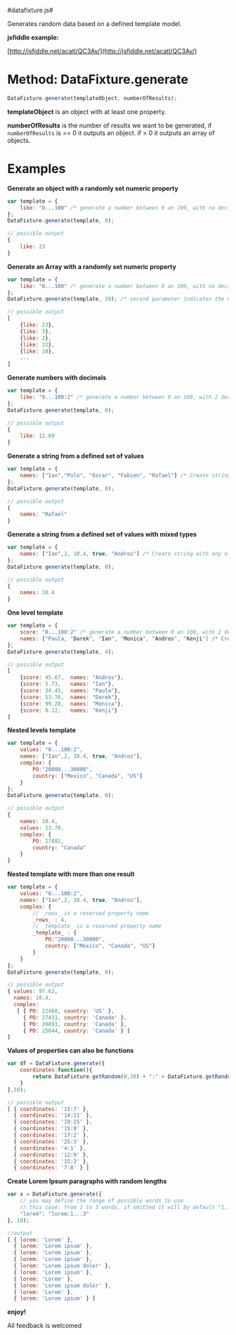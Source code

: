 #datafixture.js#

Generates random data based on a defined template model.

**jsfiddle example:**

[http://jsfiddle.net/acatl/QC3Av/](http://jsfiddle.net/acatl/QC3Av/)

# Method: DataFixture.generate

```js
DataFixture.generate(templateObject, numberOfResults);
````

**templateObject**
is an object with at least one property.

**numberOfResults**
is the number of results we want to be generated, if `numberOfResults` is == 0 it outputs an object. if > 0 it outputs an array of objects.

# Examples

**Generate an object with a randomly set numeric property**

```js
var template = {
	like: "0...100" /* generate a number between 0 an 100, with no decimals */
};
DataFixture.generate(template, 0);

// possible output
{
	like: 23
}

```

**Generate an Array with a randomly set numeric property**

```js
var template = {
	like: "0...100" /* generate a number between 0 an 100, with no decimals */
};
DataFixture.generate(template, 20); /* second parameter indicates the number of elements */

// possible output
[
	{like: 23},
	{like: 3},
	{like: 2},
	{like: 22},
	{like: 10},
	...
]

```


**Generate numbers with decimals**

```js
var template = {
	like: "0...100:2" /* generate a number between 0 an 100, with 2 decimals */
};
DataFixture.generate(template, 0);

// possible output
{
	like: 12.69
}

```

**Generate a string from a defined set of values**

```js
var template = {
	names: ["Ian","Polo", "Oscar", "Fabien", "Rafael"] /* Create string with any of the values from the array */
};
DataFixture.generate(template, 0);

// possible output
{
	names: "Rafael"
}

```

**Generate a string from a defined set of values with mixed types**

```js
var template = {
	names: ["Ian",2, 10.4, true, "Andros"] /* Create string with any of the values from the array */
};
DataFixture.generate(template, 0);

// possible output
{
	names: 10.4
}

```

**One level template**

```js
var template = {
	score: "0...100:2" /* generate a number between 0 an 100, with 2 decimals */
	names: ["Paula, "Darek", "Ian", "Monica", "Andros", "Kenji"] /* Create string with any of the values from the array */
};
DataFixture.generate(template, 4);

// possible output
[
	{score: 45.67,	names: "Andros"},
	{score: 5.73,	names: "Ian"},
	{score: 34.45,	names: "Paula"},
	{score: 53.76,	names: "Darek"},
	{score: 99.28,	names: "Monica"},
	{score: 0.12,	names: "Kenji"}
]

```


**Nested levels template**

```js
var template = {
	values: "0...100:2", 
	names: ["Ian",2, 10.4, true, "Andros"], 
	complex: {
		PO:"20000...30000",
		country: ["Mexico", "Canada", "US"]
	}
};
DataFixture.generate(template, 0);

// possible output
{
	names: 10.4,
	values: 13.78,
	complex: {
		PO: 27882,
		country: "Canada"
	}
}

```

**Nested template with more than one result**

```js
var template = {
	values: "0...100:2", 
	names: ["Ian",2, 10.4, true, "Andros"], 
	complex: {
		// _rows_ is a reserved property name 
		_rows_ : 4, 
		// _template_ is a reserved property name 
		_template_ : { 
			PO:"20000...30000",
			country: ["Mexico", "Canada", "US"]
		}
	}
};
DataFixture.generate(template, 0);

// possible output
{ values: 97.62,
  names: 10.4,
  complex: 
   [ { PO: 22468, country: 'US' },
     { PO: 27431, country: 'Canada' },
     { PO: 20893, country: 'Canada' },
     { PO: 25644, country: 'Canada' } ] 
}

```

**Values of properties can also be functions**

```js
var df = DataFixture.generate({
	coordinates:function(){
		return DataFixture.getRandom(0,30) + ":" + DataFixture.getRandom(0,15);
	}
},10);

// possible output
[ { coordinates: '15:7' },
  { coordinates: '14:11' },
  { coordinates: '19:15' },
  { coordinates: '15:9' },
  { coordinates: '17:2' },
  { coordinates: '25:3' },
  { coordinates: '4:1' },
  { coordinates: '12:9' },
  { coordinates: '15:2' },
  { coordinates: '7:8' } ]
```
**Create Lorem Ipsum paragraphs with random lengths**

```js
var x = DataFixture.generate({
	// you may define the range of possible words to use
	// this case: from 1 to 3 words, if omitted it will by default "1...10"
	"lorem": "lorem:1...3"
}, 10);

//output
[ { lorem: 'Lorem' },
  { lorem: 'Lorem ipsum' },
  { lorem: 'Lorem ipsum' },
  { lorem: 'Lorem ipsum' },
  { lorem: 'Lorem ipsum dolor' },
  { lorem: 'Lorem ipsum' },
  { lorem: 'Lorem' },
  { lorem: 'Lorem ipsum dolor' },
  { lorem: 'Lorem' },
  { lorem: 'Lorem ipsum' } ]
```

**enjoy!**

All feedback is welcomed


